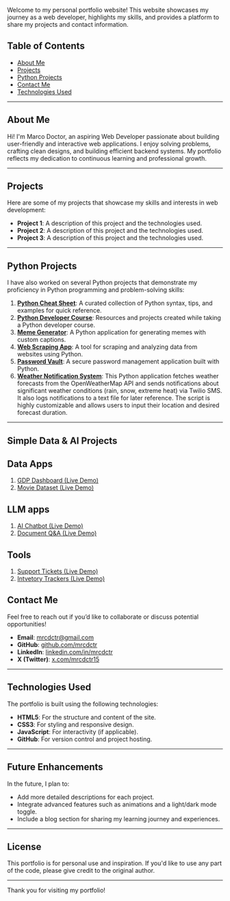 Welcome to my personal portfolio website! This website showcases my journey as a web developer, highlights my skills, and provides a platform to share my projects and contact information.

## Table of Contents
- [About Me](#about-me)
- [Projects](#projects)
- [Python Projects](#python-projects)
- [Contact Me](#contact-me)
- [Technologies Used](#technologies-used)

---

## About Me
Hi! I'm Marco Doctor, an aspiring Web Developer passionate about building user-friendly and interactive web applications. I enjoy solving problems, crafting clean designs, and building efficient backend systems. My portfolio reflects my dedication to continuous learning and professional growth.

---

## Projects
Here are some of my projects that showcase my skills and interests in web development:

- **Project 1**: A description of this project and the technologies used.
- **Project 2**: A description of this project and the technologies used.
- **Project 3**: A description of this project and the technologies used.

---

## Python Projects
I have also worked on several Python projects that demonstrate my proficiency in Python programming and problem-solving skills:

1. **[Python Cheat Sheet](https://github.com/mrcdctr/python-cheat-sheet)**: A curated collection of Python syntax, tips, and examples for quick reference.
2. **[Python Developer Course](https://github.com/mrcdctr/python-developer-course)**: Resources and projects created while taking a Python developer course.
3. **[Meme Generator](https://github.com/mrcdctr/meme-generator)**: A Python application for generating memes with custom captions.
4. **[Web Scraping App](https://github.com/mrcdctr/web-scraping-app)**: A tool for scraping and analyzing data from websites using Python.
5. **[Password Vault](https://github.com/mrcdctr/password-vault)**: A secure password management 
application built with Python.
6. **[Weather Notification System](https://github.com/mrcdctr/weather-notification-system)**: This Python application fetches weather forecasts from the OpenWeatherMap API and sends notifications about significant weather conditions (rain, snow, extreme heat) via Twilio SMS. It also logs notifications to a text file for later reference. The script is highly customizable and allows users to input their location and desired forecast duration.

---
## Simple Data & AI Projects

## Data Apps
1. [GDP Dashboard (Live Demo)](https://gdp-dashboard-44b0eke58uz.streamlit.app/)
2. [Movie Dataset (Live Demo)](https://movies-dataset-prn370gvp8.streamlit.app/)

## LLM apps
1. [AI Chatbot (Live Demo)](https://chatbot-h5jilvj1nwi.streamlit.app/)
2. [Document Q&A (Live Demo)](https://document-app-raqc2lfbl8i.streamlit.app/)

## Tools
1. [Support Tickets (Live Demo)](https://support-tickets-fidtk103j1r.streamlit.app/)
2. [Intvetory Trackers (Live Demo)](https://inventory-tracker-brj0h5p5ci6.streamlit.app/)
 
## Contact Me
Feel free to reach out if you’d like to collaborate or discuss potential opportunities!

- **Email**: [mrcdctr@gmail.com](mailto:mrcdctr@gmail.com)
- **GitHub**: [github.com/mrcdctr](https://github.com/mrcdctr)
- **LinkedIn**: [linkedin.com/in/mrcdctr](https://www.linkedin.com/in/mrcdctr/)
- **X (Twitter)**: [x.com/mrcdctr15](https://x.com/mrcdctr15)

---

## Technologies Used
The portfolio is built using the following technologies:
- **HTML5**: For the structure and content of the site.
- **CSS3**: For styling and responsive design.
- **JavaScript**: For interactivity (if applicable).
- **GitHub**: For version control and project hosting.

---

## Future Enhancements
In the future, I plan to:
- Add more detailed descriptions for each project.
- Integrate advanced features such as animations and a light/dark mode toggle.
- Include a blog section for sharing my learning journey and experiences.

---

## License
This portfolio is for personal use and inspiration. If you'd like to use any part of the code, please give credit to the original author.

---

Thank you for visiting my portfolio!



